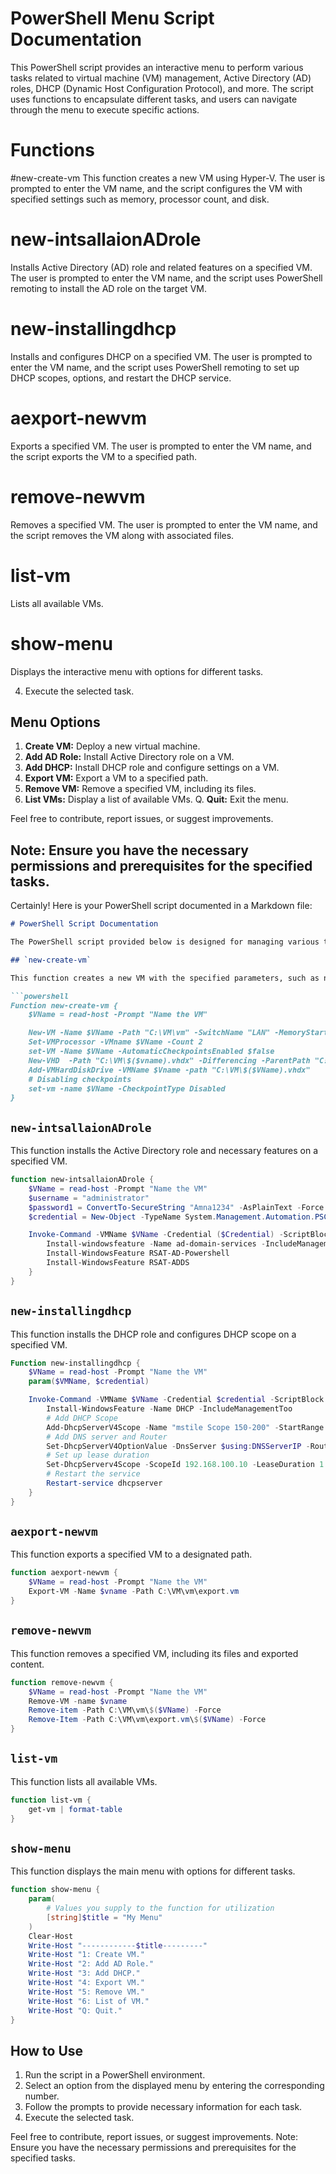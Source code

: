 # PowerShell Menu Script Documentation
This PowerShell script provides an interactive menu to perform various tasks related to virtual machine (VM) management, Active Directory (AD) roles, DHCP (Dynamic Host Configuration Protocol), and more. The script uses functions to encapsulate different tasks, and users can navigate through the menu to execute specific actions.

# Functions
#new-create-vm
This function creates a new VM using Hyper-V. The user is prompted to enter the VM name, and the script configures the VM with specified settings such as memory, processor count, and disk.

# new-intsallaionADrole
Installs Active Directory (AD) role and related features on a specified VM. The user is prompted to enter the VM name, and the script uses PowerShell remoting to install the AD role on the target VM.

# new-installingdhcp
Installs and configures DHCP on a specified VM. The user is prompted to enter the VM name, and the script uses PowerShell remoting to set up DHCP scopes, options, and restart the DHCP service.

# aexport-newvm
Exports a specified VM. The user is prompted to enter the VM name, and the script exports the VM to a specified path.

# remove-newvm
Removes a specified VM. The user is prompted to enter the VM name, and the script removes the VM along with associated files.

# list-vm
Lists all available VMs.

# show-menu
Displays the interactive menu with options for different tasks.

4. Execute the selected task.

## Menu Options

1. **Create VM:** Deploy a new virtual machine.
2. **Add AD Role:** Install Active Directory role on a VM.
3. **Add DHCP:** Install DHCP role and configure settings on a VM.
4. **Export VM:** Export a VM to a specified path.
5. **Remove VM:** Remove a specified VM, including its files.
6. **List VMs:** Display a list of available VMs.
Q. **Quit:** Exit the menu.

Feel free to contribute, report issues, or suggest improvements.

**Note:** Ensure you have the necessary permissions and prerequisites for the specified tasks.
--------
Certainly! Here is your PowerShell script documented in a Markdown file:

```markdown
# PowerShell Script Documentation

The PowerShell script provided below is designed for managing various tasks related to VM creation, Active Directory, DHCP, VM export, and VM removal. Each function within the script serves a specific purpose.

## `new-create-vm`

This function creates a new VM with the specified parameters, such as name, memory, and network settings.

```powershell
Function new-create-vm {
    $VName = read-host -Prompt "Name the VM"

    New-VM -Name $VName -Path "C:\VM\vm" -SwitchName "LAN" -MemoryStartupBytes 2048MB -Generation 2
    Set-VMProcessor -VMname $VName -Count 2
    set-VM -Name $VName -AutomaticCheckpointsEnabled $false 
    New-VHD  -Path "C:\VM\$($vname).vhdx" -Differencing -ParentPath "C:\VM\vm temple\sysprep server19.vhdx" 
    Add-VMHardDiskDrive -VMName $Vname -path "C:\VM\$($VName).vhdx" 
    # Disabling checkpoints
    set-vm -name $VName -CheckpointType Disabled
}
```

## `new-intsallaionADrole`

This function installs the Active Directory role and necessary features on a specified VM.

```powershell
function new-intsallaionADrole {
    $VName = read-host -Prompt "Name the VM"
    $username = "administrator"
    $password1 = ConvertTo-SecureString "Amna1234" -AsPlainText -Force
    $credential = New-Object -TypeName System.Management.Automation.PSCredential -ArgumentList $username, $Password1

    Invoke-Command -VMName $VName -Credential ($Credential) -ScriptBlock {
        Install-windowsfeature -Name ad-domain-services -IncludeManagementTools
        Install-WindowsFeature RSAT-AD-Powershell
        Install-WindowsFeature RSAT-ADDS
    }
}
```

## `new-installingdhcp`

This function installs the DHCP role and configures DHCP scope on a specified VM.

```powershell
Function new-installingdhcp {
    $VName = read-host -Prompt "Name the VM"
    param($VMName, $credential)

    Invoke-Command -VMName $VName -Credential $credential -ScriptBlock {
        Install-WindowsFeature -Name DHCP -IncludeManagementToo
        # Add DHCP Scope
        Add-DhcpServerV4Scope -Name "mstile Scope 150-200" -StartRange $using:StartRange -EndRange $using:EndRange -SubnetMask $using:Subnet
        # Add DNS server and Router
        Set-DhcpServerV4OptionValue -DnsServer $using:DNSServerIP -Router $using:Router
        # Set up lease duration
        Set-DhcpServerv4Scope -ScopeId 192.168.100.10 -LeaseDuration 1.00:00:00
        # Restart the service
        Restart-service dhcpserver
    }
}
```

## `aexport-newvm`

This function exports a specified VM to a designated path.

```powershell
function aexport-newvm {
    $VName = read-host -Prompt "Name the VM"
    Export-VM -Name $vname -Path C:\VM\vm\export.vm
}
```

## `remove-newvm`

This function removes a specified VM, including its files and exported content.

```powershell
function remove-newvm {
    $VName = read-host -Prompt "Name the VM"
    Remove-VM -name $vname
    Remove-item -Path C:\VM\vm\$($VName) -Force
    Remove-Item -Path C:\VM\vm\export.vm\$($VName) -Force 
}
```

## `list-vm`

This function lists all available VMs.

```powershell
function list-vm {
    get-vm | format-table 
}
```

## `show-menu`

This function displays the main menu with options for different tasks.

```powershell
function show-menu {
    param(
        # Values you supply to the function for utilization
        [string]$title = "My Menu"
    )
    Clear-Host
    Write-Host "------------$title---------"
    Write-Host "1: Create VM." 
    Write-Host "2: Add AD Role."
    Write-Host "3: Add DHCP."
    Write-Host "4: Export VM."
    Write-Host "5: Remove VM."
    Write-Host "6: List of VM."
    Write-Host "Q: Quit."
}
```

## How to Use

1. Run the script in a PowerShell environment.
2. Select an option from the displayed menu by entering the corresponding number.
3. Follow the prompts to provide necessary information for each task.
4. Execute the selected task.

Feel free to contribute, report issues, or suggest improvements. Note: Ensure you have the necessary permissions and prerequisites for the specified tasks.
